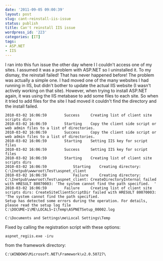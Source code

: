```yaml
---
date: '2011-09-05 09:00:39'
layout: post
slug: cant-reinstall-iis-issue
status: publish
title: Can't reinstall IIS issue
wordpress_id: '223'
categories: [IT]
tags:
- ASP.NET
- IIS
---
```


I ran into this fun issue the other day where I I couldn't access one of my sites. I assumed it was a problem with ASP.NET so I uninstalled it. To my dismay, the reinstall failed! That has never happened before!
The problem was actually a simple one. I had moved one of the many websites I had running in IIS, but didn't bother to update the actual IIS website (I wasn't actively working on that site). However, when trying to install ASP.NET again, it was using the IIS metabase to add some files to each site. So when it tried to add files for the site I had moved it couldn't find the directory and the install failed.

    2010-03-02 16:06:59        Success     Creating list of client site scripts dirs
    2010-03-02 16:06:59        Starting    Copy the client side script or web admin files to a list of directories.
    2010-03-02 16:06:59        Success     Copy the client side script or web admin files to a list of directories.
    2010-03-02 16:06:59        Starting    Setting IIS key for script files
    2010-03-02 16:06:59        Success     Setting IIS key for script files
    2010-03-02 16:06:59        Starting    Creating list of client site scripts dirs
    2010-03-02 16:06:59            Starting    Creating directory: C:\Inetpub\wwwroot\Test\aspnet_client
    2010-03-02 16:06:59            Failure     Creating directory: C:\Inetpub\wwwroot\Test\aspnet_client: CreateDirectoryInternal failed with HRESULT 80070003: 'The system cannot find the path specified.  '
    2010-03-02 16:06:59        Failure     Creating list of client site scripts dirs: CreateSiteClientScriptDir failed with HRESULT 80070003: 'The system cannot find the path specified.
    Setup has detected some errors during the operation. For details, please read the setup log file C:\DOCUME~1\ME\LOCALS~1\Temp\ASPNETSetup_00002.log
    
    C:\Documents and Settings\me\Local Settings\Temp

Fixed by calling the registration script with these options:

    aspnet_regiis.exe -iru

from the framework directory:

    C:\WINDOWS\Microsoft.NET\Framework\v2.0.50727\
